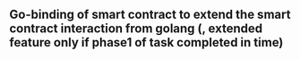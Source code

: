 ## Go-binding of smart contract to extend the smart contract interaction from golang (, extended feature only if phase1 of task completed in time)